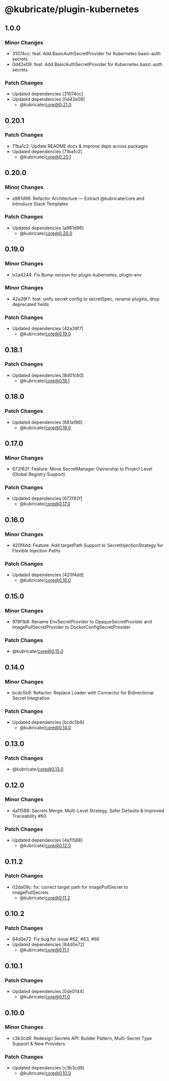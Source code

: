 # @kubricate/plugin-kubernetes

## 1.0.0

### Minor Changes

- 31074cc: feat: Add BasicAuthSecretProvider for Kubernetes basic-auth secrets
- 0d42e09: feat: Add BasicAuthSecretProvider for Kubernetes basic-auth secrets

### Patch Changes

- Updated dependencies [31074cc]
- Updated dependencies [0d42e09]
  - @kubricate/core@0.21.0

## 0.20.1

### Patch Changes

- 71ba1c2: Update README docs & improve deps across packages
- Updated dependencies [71ba1c2]
  - @kubricate/core@0.20.1

## 0.20.0

### Minor Changes

- a981d96: Refactor Architecture — Extract @kubricate/core and Introduce Stack Templates

### Patch Changes

- Updated dependencies [a981d96]
  - @kubricate/core@0.20.0

## 0.19.0

### Minor Changes

- b2a4244: Fix Bump version for plugin-kubernetes, plugin-env

### Minor Changes

- 42a39f7: feat: unify secret config to secretSpec, rename plugins, drop deprecated fields

### Patch Changes

- Updated dependencies [42a39f7]
  - @kubricate/core@0.19.0

## 0.18.1

### Patch Changes

- Updated dependencies [8d01c60]
  - @kubricate/core@0.18.1

## 0.18.0

### Patch Changes

- Updated dependencies [681a196]
  - @kubricate/core@0.18.0

## 0.17.0

### Minor Changes

- 672f82f: Feature: Move SecretManager Ownership to Project Level (Global Registry Support)

### Patch Changes

- Updated dependencies [672f82f]
  - @kubricate/core@0.17.0

## 0.16.0

### Minor Changes

- 420f4dd: Feature: Add targetPath Support to SecretInjectionStrategy for Flexible Injection Paths

### Patch Changes

- Updated dependencies [420f4dd]
  - @kubricate/core@0.16.0

## 0.15.0

### Minor Changes

- 978f1b8: Rename EnvSecretProvider to OpaqueSecretProvider and ImagePullSecretProvider to DockerConfigSecretProvider

### Patch Changes

- @kubricate/core@0.15.0

## 0.14.0

### Minor Changes

- bcdc5b9: Refactor: Replace Loader with Connector for Bidirectional Secret Integration

### Patch Changes

- Updated dependencies [bcdc5b9]
  - @kubricate/core@0.14.0

## 0.13.0

### Patch Changes

- @kubricate/core@0.13.0

## 0.12.0

### Minor Changes

- 4a11588: Secrets Merge: Multi-Level Strategy, Safer Defaults & Improved Traceability #60

### Patch Changes

- Updated dependencies [4a11588]
  - @kubricate/core@0.12.0

## 0.11.2

### Patch Changes

- 02da09c: fix: correct target path for imagePullSecret to imagePullSecrets
  - @kubricate/core@0.11.2

## 0.10.2

### Patch Changes

- 84d0e72: Fix bug for issue #62, #63, #66
- Updated dependencies [84d0e72]
  - @kubricate/core@0.11.1

## 0.10.1

### Patch Changes

- Updated dependencies [0de0144]
  - @kubricate/core@0.11.0

## 0.10.0

### Minor Changes

- c3b3cd9: Redesign Secrets API: Builder Pattern, Multi-Secret Type Support & New Providers

### Patch Changes

- Updated dependencies [c3b3cd9]
  - @kubricate/core@0.10.0
